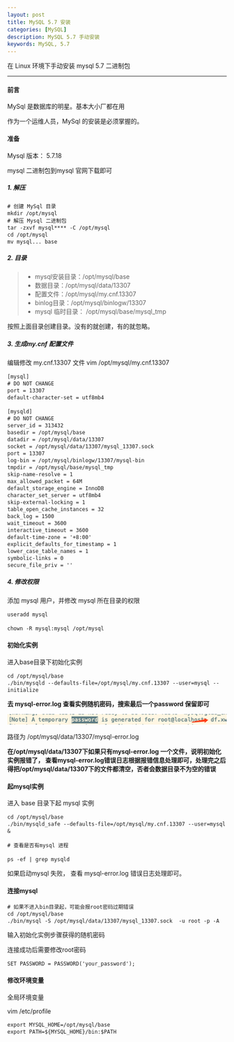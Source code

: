 ```yaml
---
layout: post
title: MySQL 5.7 安装
categories: [MySQL]
description: MySQL 5.7 手动安装
keywords: MySQL, 5.7
---
```


在 Linux 环境下手动安装 mysql 5.7 二进制包

---

#### 前言
MySql 是数据库的明星。基本大小厂都在用

作为一个运维人员，MySql 的安装是必须掌握的。

#### 准备

Mysql 版本： 5.7.18

mysql 二进制包到mysql 官网下载即可

##### 1. 解压

```
# 创建 MySql 目录
mkdir /opt/mysql
# 解压 Mysql 二进制包
tar -zxvf mysql**** -C /opt/mysql
cd /opt/mysql
mv mysql... base
```

##### 2. 目录

> * mysql安装目录：/opt/mysql/base
> * 数据目录：/opt/mysql/data/13307
> * 配置文件：/opt/mysql/my.cnf.13307
> * binlog目录：/opt/mysql/binlogw/13307
> * mysql 临时目录： /opt/mysql/base/mysql_tmp

按照上面目录创建目录。没有的就创建，有的就忽略。

##### 3. 生成my.cnf 配置文件

编辑修改 my.cnf.13307 文件
vim /opt/mysql/my.cnf.13307

```
[mysql]
# DO NOT CHANGE
port = 13307
default-character-set = utf8mb4

[mysqld]
# DO NOT CHANGE
server_id = 313432
basedir = /opt/mysql/base
datadir = /opt/mysql/data/13307
socket = /opt/mysql/data/13307/mysql_13307.sock
port = 13307
log-bin = /opt/mysql/binlogw/13307/mysql-bin
tmpdir = /opt/mysql/base/mysql_tmp
skip-name-resolve = 1
max_allowed_packet = 64M
default_storage_engine = InnoDB
character_set_server = utf8mb4
skip-external-locking = 1
table_open_cache_instances = 32
back_log = 1500
wait_timeout = 3600
interactive_timeout = 3600
default-time-zone = '+8:00'
explicit_defaults_for_timestamp = 1
lower_case_table_names = 1
symbolic-links = 0
secure_file_priv = ''
```

##### 4. 修改权限

添加 mysql 用户，并修改 mysql 所在目录的权限

```
useradd mysql

chown -R mysql:mysql /opt/mysql
```

#### 初始化实例

进入base目录下初始化实例

```
cd /opt/mysql/base
./bin/mysqld --defaults-file=/opt/mysql/my.cnf.13307 --user=mysql --initialize
```

**去 mysql-error.log 查看实例随机密码，搜索最后一个password 保留即可**

![](/images/blog/2019-03-14-1.png)

路径为 /opt/mysql/data/13307/mysql-error.log

**在/opt/mysql/data/13307下如果只有mysql-error.log 一个文件，说明初始化实例报错了，
查看mysql-error.log错误日志根据报错信息处理即可，处理完之后得把/opt/mysql/data/13307下的文件都清空，否者会数据目录不为空的错误**

#### 起mysql实例

进入 base 目录下起 mysql 实例

```
cd /opt/mysql/base
./bin/mysqld_safe --defaults-file=/opt/mysql/my.cnf.13307 --user=mysql &

# 查看是否有mysql 进程

ps -ef | grep mysqld
```

如果启动mysql 失败， 查看 mysql-error.log 错误日志处理即可。

#### 连接mysql

``` 
# 如果不进入bin目录起，可能会报root密码过期错误
cd /opt/mysql/base    
./bin/mysql -S /opt/mysql/data/13307/mysql_13307.sock  -u root -p -A
```

输入初始化实例步骤获得的随机密码

连接成功后需要修改root密码

``` 
SET PASSWORD = PASSWORD('your_password');
```

#### 修改环境变量

全局环境变量

vim /etc/profile

``` 
export MYSQL_HOME=/opt/mysql/base
export PATH=${MYSQL_HOME}/bin:$PATH
```













